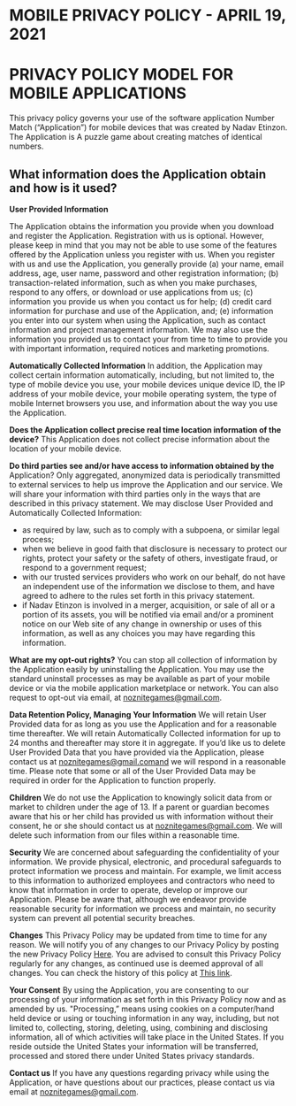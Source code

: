 # MOBILE PRIVACY POLICY - APRIL 19, 2021

# PRIVACY POLICY MODEL FOR MOBILE APPLICATIONS

This privacy policy governs your use of the software application Number Match (“Application”)
for mobile devices that was created by Nadav Etinzon. The Application is A puzzle game about
creating matches of identical numbers.

## What information does the Application obtain and how is it used?
**User Provided Information**

The Application obtains the information you provide when you download and register the
Application. Registration with us is optional. However, please keep in mind that you may not be
able to use some of the features offered by the Application unless you register with us.
When you register with us and use the Application, you generally provide (a) your name, email
address, age, user name, password and other registration information; (b) transaction-related
information, such as when you make purchases, respond to any offers, or download or use
applications from us; (c) information you provide us when you contact us for help; (d) credit card
information for purchase and use of the Application, and; (e) information you enter into our system
when using the Application, such as contact information and project management information.
We may also use the information you provided us to contact your from time to time to provide
you with important information, required notices and marketing promotions.

**Automatically Collected Information**
In addition, the Application may collect certain information automatically, including, but not
limited to, the type of mobile device you use, your mobile devices unique device ID, the IP
address of your mobile device, your mobile operating system, the type of mobile Internet browsers
you use, and information about the way you use the Application.

**Does the Application collect precise real time location information of the device?**
This Application does not collect precise information about the location of your mobile device. 


**Do third parties see and/or have access to information obtained by the**
Application?
Only aggregated, anonymized data is periodically transmitted to external services to help us
improve the Application and our service. We will share your information with third parties only in
the ways that are described in this privacy statement.
We may disclose User Provided and Automatically Collected Information:
* as required by law, such as to comply with a subpoena, or similar legal process;
* when we believe in good faith that disclosure is necessary to protect our rights, protect your safety or the safety of others, investigate
fraud, or respond to a government request;
* with our trusted services providers who work on our behalf, do not have an independent use of the information we disclose to them,
and have agreed to adhere to the rules set forth in this privacy statement.
* if Nadav Etinzon is involved in a merger, acquisition, or sale of all or a portion of its assets, you will be notified via email and/or
a prominent notice on our Web site of any change in ownership or uses of this information, as well as any choices you may have
regarding this information.

**What are my opt-out rights?**
You can stop all collection of information by the Application easily by uninstalling the Application.
You may use the standard uninstall processes as may be available as part of your mobile device or
via the mobile application marketplace or network. You can also request to opt-out via email, at noznitegames@gmail.com.

**Data Retention Policy, Managing Your Information**
We will retain User Provided data for as long as you use the Application and for a reasonable time
thereafter. We will retain Automatically Collected information for up to 24 months and thereafter
may store it in aggregate. If you’d like us to delete User Provided Data that you have provided via
the Application, please contact us at noznitegames@gmail.comand we will respond in a reasonable
time. Please note that some or all of the User Provided Data may be required in order for the
Application to function properly.

**Children**
We do not use the Application to knowingly solicit data from or market to children under the age
of 13. If a parent or guardian becomes aware that his or her child has provided us with information
without their consent, he or she should contact us at noznitegames@gmail.com. We will delete
such information from our files within a reasonable time.

**Security**
We are concerned about safeguarding the confidentiality of your information. We provide physical,
electronic, and procedural safeguards to protect information we process and maintain. For example,
we limit access to this information to authorized employees and contractors who need to know that
information in order to operate, develop or improve our Application. Please be aware that,
although we endeavor provide reasonable security for information we process and maintain, no
security system can prevent all potential security breaches.

**Changes**
This Privacy Policy may be updated from time to time for any reason. We will notify you of any
changes to our Privacy Policy by posting the new Privacy Policy
[Here](https://github.com/nadavEtin/Number-Match-Privacy-Policy/edit/gh-pages/index.md).
You are advised to consult this Privacy Policy regularly for any changes, as continued use is deemed
approval of all changes. You can check the history of this policy at
[This link](https://github.com/nadavEtin/Number-Match-Privacy-Policy/edit/gh-pages/index.md).

**Your Consent**
By using the Application, you are consenting to our processing of your information as set forth in
this Privacy Policy now and as amended by us. "Processing,” means using cookies on a
computer/hand held device or using or touching information in any way, including, but not
limited to, collecting, storing, deleting, using, combining and disclosing information, all of which
activities will take place in the United States. If you reside outside the United States your
information will be transferred, processed and stored there under United States privacy standards.

**Contact us**
If you have any questions regarding privacy while using the Application, or have questions about
our practices, please contact us via email at noznitegames@gmail.com.
